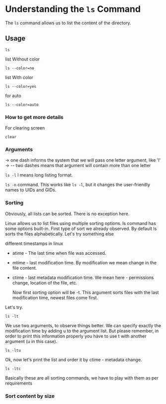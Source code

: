 # Understanding the `ls` Command

The `ls` command allows us to list the content of the directory.

## Usage


`ls`

list Without color

`ls --color=no`

list With color

`ls --color=yes`

for auto

`ls --color=auto`


### How to get more details

For clearing screen

`clear`

### Arguments

-> one dash informs the system that we will pass one letter argument, like 'l'
-> -- two dashes means that argument will contain more than one letter

`ls -l`
l means long listing format.

`ls -n` command. This works like `ls -l`, but it changes the user-friendly names to UIDs and GIDs.

### Sorting

Obviously, all lists can be sorted. There is no exception here.

Linux allows us to list files using multiple sorting options. ls command has some options built-in. First type of sort we already observed. By default ls sorts the files alphabetically. Let's try something else

different timestamps in linux
- atime - The last time when file was accessed.
- mtime - last modification time. By modification we mean change in the file content.
- ctime - last metadata modification time. We mean here - permissions change, location of the file, etc.

  Now first sorting option will be -t. This argument sorts files with the last modification time, newest files come first.

Let's try.

`ls -lt`

We use two arguments, to observe things better. We can specify exactly the modification time by adding u to the argument list. But please remember, in order to print this information properly you have to use t with another argument (u in this case).

`ls -ltu`

Ok, now let's print the list and order it by ctime - metadata change.

`ls -ltc`

Basically these are all sorting commands, we have to play with them as per requirements


### Sort content by size


